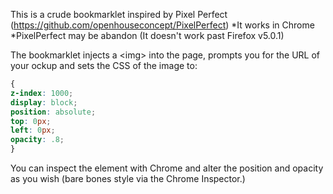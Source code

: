 This is a crude bookmarklet inspired by Pixel Perfect (https://github.com/openhouseconcept/PixelPerfect)
*It works in Chrome
*PixelPerfect may be abandon (It doesn't work past Firefox v5.0.1)


The bookmarklet injects a &lt;img&gt; into the page, prompts you for the URL of your ockup and sets the CSS of the image to: 

```CSS
{
z-index: 1000;
display: block;
position: absolute;
top: 0px;
left: 0px;
opacity: .8;
}
```

You can inspect the element with Chrome and alter the position and opacity as you wish (bare bones style via the Chrome Inspector.)
